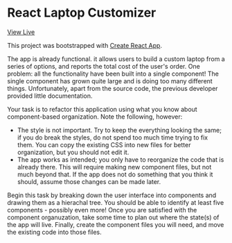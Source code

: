 # React Laptop Customizer

[View Live]( https://asktami.github.io/react-laptop_customizer/)

This project was bootstrapped with [Create React App](https://github.com/facebook/create-react-app).

The app is already functional. it allows users to build a custom laptop from a series of options, and reports the total cost of the user's order. One problem: all the functionality have been built into a single component! The single component has grown quite large and is doing too many different things. Unfortunately, apart from the source code, the previous developer provided little documentation.

Your task is to refactor this application using what you know about component-based organization. Note the following, however:

- The style is not important. Try to keep the everything looking the same; if you do break the styles, do not spend too much time trying to fix them. You can copy the existing CSS into new files for better organization, but you should not edit it.
- The app works as intended; you only have to reorganize the code that is already there. This will require making new component files, but not much beyond that. If the app does not do something that you think it should, assume those changes can be made later.

Begin this task by breaking down the user interface into components and drawing them as a hierachal tree. You should be able to identify at least five components - possibly even more! Once you are satisfied with the component organuzation, take some time to plan out where the state(s) of the app will live. Finally, create the component files you will need, and move the existing code into those files.
